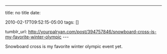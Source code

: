 ---
title: no title
date:

 2010-02-17T09:52:15-05:00 
tags:  []

tumblr_url:
http://yourpalryan.com/post/394757846/snowboard-cross-is-my-favorite-winter-olympic
\-\--

Snowboard cross is my favorite winter olympic event yet.
